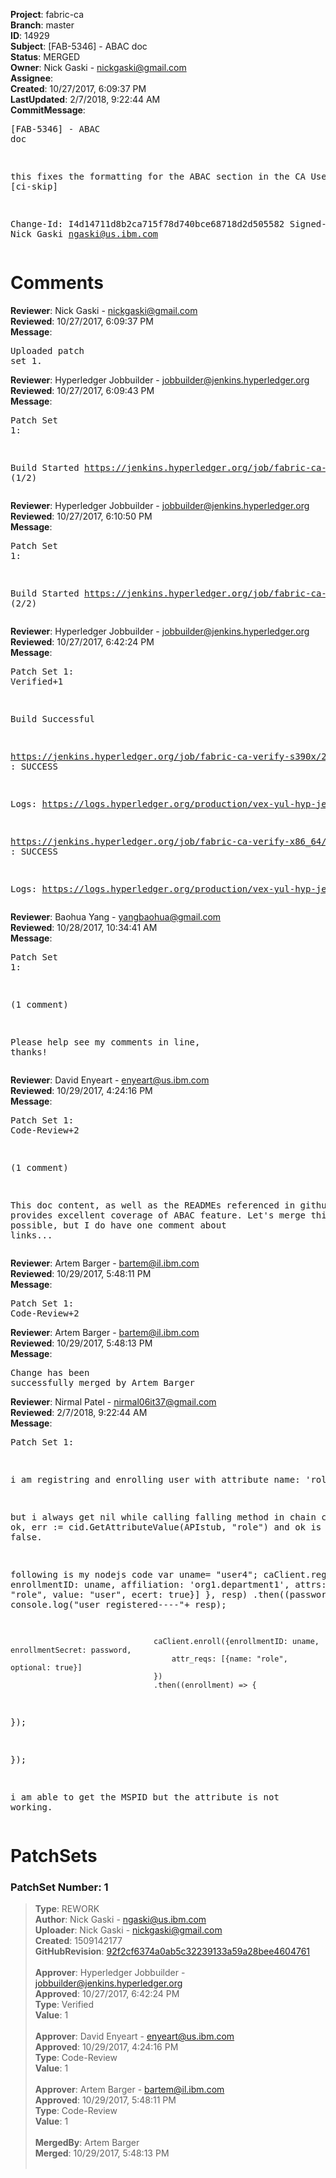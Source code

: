 <strong>Project</strong>: fabric-ca<br><strong>Branch</strong>: master<br><strong>ID</strong>: 14929<br><strong>Subject</strong>: [FAB-5346] - ABAC doc<br><strong>Status</strong>: MERGED<br><strong>Owner</strong>: Nick Gaski - nickgaski@gmail.com<br><strong>Assignee</strong>:<br><strong>Created</strong>: 10/27/2017, 6:09:37 PM<br><strong>LastUpdated</strong>: 2/7/2018, 9:22:44 AM<br><strong>CommitMessage</strong>:<br><pre>[FAB-5346] - ABAC doc

this fixes the formatting for the ABAC section
in the CA User's Guide
[ci-skip]

Change-Id: I4d14711d8b2ca715f78d740bce68718d2d505582
Signed-off-by: Nick Gaski <ngaski@us.ibm.com>
</pre><h1>Comments</h1><strong>Reviewer</strong>: Nick Gaski - nickgaski@gmail.com<br><strong>Reviewed</strong>: 10/27/2017, 6:09:37 PM<br><strong>Message</strong>: <pre>Uploaded patch set 1.</pre><strong>Reviewer</strong>: Hyperledger Jobbuilder - jobbuilder@jenkins.hyperledger.org<br><strong>Reviewed</strong>: 10/27/2017, 6:09:43 PM<br><strong>Message</strong>: <pre>Patch Set 1:

Build Started https://jenkins.hyperledger.org/job/fabric-ca-verify-s390x/2155/ (1/2)</pre><strong>Reviewer</strong>: Hyperledger Jobbuilder - jobbuilder@jenkins.hyperledger.org<br><strong>Reviewed</strong>: 10/27/2017, 6:10:50 PM<br><strong>Message</strong>: <pre>Patch Set 1:

Build Started https://jenkins.hyperledger.org/job/fabric-ca-verify-x86_64/2127/ (2/2)</pre><strong>Reviewer</strong>: Hyperledger Jobbuilder - jobbuilder@jenkins.hyperledger.org<br><strong>Reviewed</strong>: 10/27/2017, 6:42:24 PM<br><strong>Message</strong>: <pre>Patch Set 1: Verified+1

Build Successful 

https://jenkins.hyperledger.org/job/fabric-ca-verify-s390x/2155/ : SUCCESS

Logs: https://logs.hyperledger.org/production/vex-yul-hyp-jenkins-1/fabric-ca-verify-s390x/2155

https://jenkins.hyperledger.org/job/fabric-ca-verify-x86_64/2127/ : SUCCESS

Logs: https://logs.hyperledger.org/production/vex-yul-hyp-jenkins-1/fabric-ca-verify-x86_64/2127</pre><strong>Reviewer</strong>: Baohua Yang - yangbaohua@gmail.com<br><strong>Reviewed</strong>: 10/28/2017, 10:34:41 AM<br><strong>Message</strong>: <pre>Patch Set 1:

(1 comment)

Please help see my comments in line, thanks!</pre><strong>Reviewer</strong>: David Enyeart - enyeart@us.ibm.com<br><strong>Reviewed</strong>: 10/29/2017, 4:24:16 PM<br><strong>Message</strong>: <pre>Patch Set 1: Code-Review+2

(1 comment)

This doc content, as well as the READMEs referenced in github, provides excellent coverage of ABAC feature.  Let's merge this as soon as possible, but I do have one comment about links...</pre><strong>Reviewer</strong>: Artem Barger - bartem@il.ibm.com<br><strong>Reviewed</strong>: 10/29/2017, 5:48:11 PM<br><strong>Message</strong>: <pre>Patch Set 1: Code-Review+2</pre><strong>Reviewer</strong>: Artem Barger - bartem@il.ibm.com<br><strong>Reviewed</strong>: 10/29/2017, 5:48:13 PM<br><strong>Message</strong>: <pre>Change has been successfully merged by Artem Barger</pre><strong>Reviewer</strong>: Nirmal Patel - nirmal06it37@gmail.com<br><strong>Reviewed</strong>: 2/7/2018, 9:22:44 AM<br><strong>Message</strong>: <pre>Patch Set 1:

i am registring and enrolling user with attribute name: 'role'

but i always get nil while calling falling method in chain code.
val, ok, err := cid.GetAttributeValue(APIstub, "role")
and ok is always false.

following is my nodejs code
 var uname= "user4";
                                caClient.register({
                                enrollmentID: uname,
                                affiliation: 'org1.department1',
                                attrs: [{name: "role", value: "user", ecert: true}]
                                }, resp)
                                .then((password) => {
                                    console.log("user registered----"+ resp);
                                    
                                    caClient.enroll({enrollmentID: uname, enrollmentSecret: password,
                                        attr_reqs: [{name: "role", optional: true}]
                                    })
                                    .then((enrollment) => {
                                        

});

});


i am able to get the MSPID but the attribute is not working.</pre><h1>PatchSets</h1><h3>PatchSet Number: 1</h3><blockquote><strong>Type</strong>: REWORK<br><strong>Author</strong>: Nick Gaski - ngaski@us.ibm.com<br><strong>Uploader</strong>: Nick Gaski - nickgaski@gmail.com<br><strong>Created</strong>: 1509142177<br><strong>GitHubRevision</strong>: [92f2cf6374a0ab5c32239133a59a28bee4604761](https://github.com/hyperledger/fabric-ca/commit/92f2cf6374a0ab5c32239133a59a28bee4604761)<br><br><strong>Approver</strong>: Hyperledger Jobbuilder - jobbuilder@jenkins.hyperledger.org<br><strong>Approved</strong>: 10/27/2017, 6:42:24 PM<br><strong>Type</strong>: Verified<br><strong>Value</strong>: 1<br><br><strong>Approver</strong>: David Enyeart - enyeart@us.ibm.com<br><strong>Approved</strong>: 10/29/2017, 4:24:16 PM<br><strong>Type</strong>: Code-Review<br><strong>Value</strong>: 1<br><br><strong>Approver</strong>: Artem Barger - bartem@il.ibm.com<br><strong>Approved</strong>: 10/29/2017, 5:48:11 PM<br><strong>Type</strong>: Code-Review<br><strong>Value</strong>: 1<br><br><strong>MergedBy</strong>: Artem Barger<br><strong>Merged</strong>: 10/29/2017, 5:48:13 PM<br><br></blockquote>